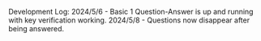 Development Log:
2024/5/6 - Basic 1 Question-Answer is up and running with key verification working.
2024/5/8 - Questions now disappear after being answered.

